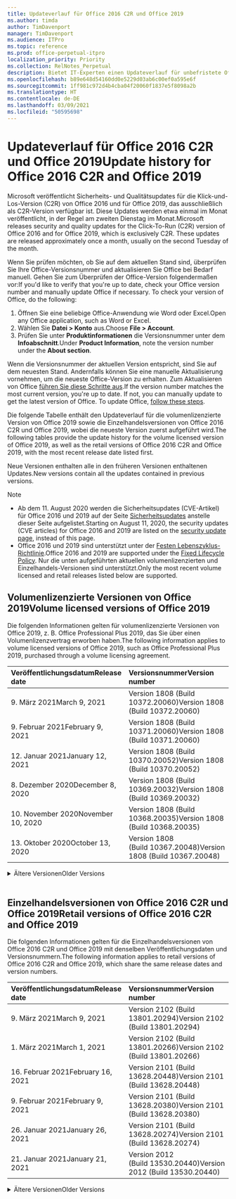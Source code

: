 ```yaml
---
title: Updateverlauf für Office 2016 C2R und Office 2019
ms.author: timda
author: TimDavenport
manager: TimDavenport
ms.audience: ITPro
ms.topic: reference
ms.prod: office-perpetual-itpro
localization_priority: Priority
ms.collection: RelNotes_Perpetual
description: Bietet IT-Experten einen Updateverlauf für unbefristete Office 2016- und 2019-Versionen, die Klick-und-Los (C2R) verwenden.
ms.openlocfilehash: b89e648d54160dd0e5229d03ab6c00ef0a595e6f
ms.sourcegitcommit: 1ff981c972d4b4cba04f20060f1837e5f8098a2b
ms.translationtype: HT
ms.contentlocale: de-DE
ms.lasthandoff: 03/09/2021
ms.locfileid: "50595698"
---
```

# <a name="update-history-for-office-2016-c2r-and-office-2019"></a><span data-ttu-id="8752d-103">Updateverlauf für Office 2016 C2R und Office 2019</span><span class="sxs-lookup"><span data-stu-id="8752d-103">Update history for Office 2016 C2R and Office 2019</span></span>

<span data-ttu-id="8752d-p101">Microsoft veröffentlicht Sicherheits- und Qualitätsupdates für die Klick-und-Los-Version (C2R) von Office 2016 und für Office 2019, das ausschließlich als C2R-Version verfügbar ist. Diese Updates werden etwa einmal im Monat veröffentlicht, in der Regel am zweiten Dienstag im Monat.</span><span class="sxs-lookup"><span data-stu-id="8752d-p101">Microsoft releases security and quality updates for the Click-To-Run (C2R) version of Office 2016 and for Office 2019, which is exclusively C2R. These updates are released approximately once a month, usually on the second Tuesday of the month.</span></span>

<span data-ttu-id="8752d-p102">Wenn Sie prüfen möchten, ob Sie auf dem aktuellen Stand sind, überprüfen Sie Ihre Office-Versionsnummer und aktualisieren Sie Office bei Bedarf manuell. Gehen Sie zum Überprüfen der Office-Version folgendermaßen vor:</span><span class="sxs-lookup"><span data-stu-id="8752d-p102">If you'd like to verify that you're up to date, check your Office version number and manually update Office if necessary. To check your version of Office, do the following:</span></span>

  1.    <span data-ttu-id="8752d-108">Öffnen Sie eine beliebige Office-Anwendung wie Word oder Excel.</span><span class="sxs-lookup"><span data-stu-id="8752d-108">Open any Office application, such as Word or Excel.</span></span>
  2.    <span data-ttu-id="8752d-109">Wählen Sie **Datei > Konto** aus.</span><span class="sxs-lookup"><span data-stu-id="8752d-109">Choose **File > Account**.</span></span>
  3.    <span data-ttu-id="8752d-110">Prüfen Sie unter **Produktinformationen** die Versionsnummer unter dem **Infoabschnitt**.</span><span class="sxs-lookup"><span data-stu-id="8752d-110">Under **Product Information**, note the version number under the **About section**.</span></span>

<span data-ttu-id="8752d-p103">Wenn die Versionsnummer der aktuellen Version entspricht, sind Sie auf dem neuesten Stand. Andernfalls können Sie eine manuelle Aktualisierung vornehmen, um die neueste Office-Version zu erhalten. Zum Aktualisieren von Office [führen Sie diese Schritte aus](https://support.office.com/article/2ab296f3-7f03-43a2-8e50-46de917611c5).</span><span class="sxs-lookup"><span data-stu-id="8752d-p103">If the version number matches the most current version, you're up to date. If not, you can manually update to get the latest version of Office. To update Office, [follow these steps](https://support.office.com/article/2ab296f3-7f03-43a2-8e50-46de917611c5).</span></span>


<span data-ttu-id="8752d-114">Die folgende Tabelle enthält den Updateverlauf für die volumenlizenzierte Version von Office 2019 sowie die Einzelhandelsversionen von Office 2016 C2R und Office 2019, wobei die neueste Version zuerst aufgeführt wird.</span><span class="sxs-lookup"><span data-stu-id="8752d-114">The following tables provide the update history for the volume licensed version of Office 2019, as well as the retail versions of Office 2016 C2R and Office 2019, with the most recent release date listed first.</span></span>

<span data-ttu-id="8752d-115">Neue Versionen enthalten alle in den früheren Versionen enthaltenen Updates.</span><span class="sxs-lookup"><span data-stu-id="8752d-115">New versions contain all the updates contained in previous versions.</span></span>


 > [!NOTE]
> - <span data-ttu-id="8752d-116">Ab dem 11. August 2020 werden die Sicherheitsupdates (CVE-Artikel) für Office 2016 und 2019 auf der Seite [Sicherheitsupdates](https://docs.microsoft.com/officeupdates/microsoft365-apps-security-updates) anstelle dieser Seite aufgelistet.</span><span class="sxs-lookup"><span data-stu-id="8752d-116">Starting on August 11, 2020, the security updates (CVE articles) for Office 2016 and 2019 are listed on the [security update page](https://docs.microsoft.com/officeupdates/microsoft365-apps-security-updates), instead of this page.</span></span> 
> - <span data-ttu-id="8752d-117">Office 2016 und 2019 sind unterstützt unter der [Festen Lebenszyklus-Richtlinie](https://docs.microsoft.com/lifecycle/policies/fixed).</span><span class="sxs-lookup"><span data-stu-id="8752d-117">Office 2016 and 2019 are supported under the [Fixed Lifecycle Policy](https://docs.microsoft.com/lifecycle/policies/fixed).</span></span> <span data-ttu-id="8752d-118">Nur die unten aufgeführten aktuellen volumenlizenzierten und Einzelhandels-Versionen sind unterstützt.</span><span class="sxs-lookup"><span data-stu-id="8752d-118">Only the most recent volume licensed and retail releases listed below are supported.</span></span>


## <a name="volume-licensed-versions-of-office-2019"></a><span data-ttu-id="8752d-119">Volumenlizenzierte Versionen von Office 2019</span><span class="sxs-lookup"><span data-stu-id="8752d-119">Volume licensed versions of Office 2019</span></span>
<span data-ttu-id="8752d-120">Die folgenden Informationen gelten für volumenlizenzierte Versionen von Office 2019, z. B. Office Professional Plus 2019, das Sie über einen Volumenlizenzvertrag erworben haben.</span><span class="sxs-lookup"><span data-stu-id="8752d-120">The following information applies to volume licensed versions of Office 2019, such as Office Professional Plus 2019, purchased through a volume licensing agreement.</span></span>

[//]: # (NICHT ENTFERNEN VL TABELLE START)


|<span data-ttu-id="8752d-122">**Veröffentlichungsdatum**</span><span class="sxs-lookup"><span data-stu-id="8752d-122">**Release date**</span></span>|<span data-ttu-id="8752d-123">**Versionsnummer**</span><span class="sxs-lookup"><span data-stu-id="8752d-123">**Version number**</span></span>|
|:-----|:-----|
|<span data-ttu-id="8752d-124">9. März 2021</span><span class="sxs-lookup"><span data-stu-id="8752d-124">March 9, 2021</span></span>|<span data-ttu-id="8752d-125">Version 1808 (Build 10372.20060)</span><span class="sxs-lookup"><span data-stu-id="8752d-125">Version 1808 (Build 10372.20060)</span></span>|
|<span data-ttu-id="8752d-126">9. Februar 2021</span><span class="sxs-lookup"><span data-stu-id="8752d-126">February 9, 2021</span></span>|<span data-ttu-id="8752d-127">Version 1808 (Build 10371.20060)</span><span class="sxs-lookup"><span data-stu-id="8752d-127">Version 1808 (Build 10371.20060)</span></span>|
|<span data-ttu-id="8752d-128">12. Januar 2021</span><span class="sxs-lookup"><span data-stu-id="8752d-128">January 12, 2021</span></span>|<span data-ttu-id="8752d-129">Version 1808 (Build 10370.20052)</span><span class="sxs-lookup"><span data-stu-id="8752d-129">Version 1808 (Build 10370.20052)</span></span>|
|<span data-ttu-id="8752d-130">8. Dezember 2020</span><span class="sxs-lookup"><span data-stu-id="8752d-130">December 8, 2020</span></span>|<span data-ttu-id="8752d-131">Version 1808 (Build 10369.20032)</span><span class="sxs-lookup"><span data-stu-id="8752d-131">Version 1808 (Build 10369.20032)</span></span>|
|<span data-ttu-id="8752d-132">10. November 2020</span><span class="sxs-lookup"><span data-stu-id="8752d-132">November 10, 2020</span></span>|<span data-ttu-id="8752d-133">Version 1808 (Build 10368.20035)</span><span class="sxs-lookup"><span data-stu-id="8752d-133">Version 1808 (Build 10368.20035)</span></span>|
|<span data-ttu-id="8752d-134">13. Oktober 2020</span><span class="sxs-lookup"><span data-stu-id="8752d-134">October 13, 2020</span></span>|<span data-ttu-id="8752d-135">Version 1808 (Build 10367.20048)</span><span class="sxs-lookup"><span data-stu-id="8752d-135">Version 1808 (Build 10367.20048)</span></span>|


[//]: # (NICHT ENTFERNEN VL TABELLE ENDE)

<details>
<summary><span data-ttu-id="8752d-137">Ältere Versionen</span><span class="sxs-lookup"><span data-stu-id="8752d-137">Older Versions</span></span></summary>
 

[//]: # (NICHT ENTFERNEN VL ALTE TABELLE START)


|<span data-ttu-id="8752d-139">**Veröffentlichungsdatum**</span><span class="sxs-lookup"><span data-stu-id="8752d-139">**Release date**</span></span>|<span data-ttu-id="8752d-140">**Versionsnummer**</span><span class="sxs-lookup"><span data-stu-id="8752d-140">**Version number**</span></span>|
|:-----|:-----|
|<span data-ttu-id="8752d-141">8. September 2020</span><span class="sxs-lookup"><span data-stu-id="8752d-141">September 8, 2020</span></span>|<span data-ttu-id="8752d-142">Version 1808 (Build 10366.20016)</span><span class="sxs-lookup"><span data-stu-id="8752d-142">Version 1808 (Build 10366.20016)</span></span>|
|<span data-ttu-id="8752d-143">11. August 2020</span><span class="sxs-lookup"><span data-stu-id="8752d-143">August 11, 2020</span></span>|<span data-ttu-id="8752d-144">Version 1808 (Build 10364.20059)</span><span class="sxs-lookup"><span data-stu-id="8752d-144">Version 1808 (Build 10364.20059)</span></span>|
|<span data-ttu-id="8752d-145">14. Juli 2020</span><span class="sxs-lookup"><span data-stu-id="8752d-145">July 14, 2020</span></span>   |<span data-ttu-id="8752d-146">Version 1808 (Build 10363.20015)</span><span class="sxs-lookup"><span data-stu-id="8752d-146">Version 1808 (Build 10363.20015)</span></span>  |
|<span data-ttu-id="8752d-147">9. Juni 2020</span><span class="sxs-lookup"><span data-stu-id="8752d-147">June 9, 2020</span></span>   |<span data-ttu-id="8752d-148">Version 1808 (Build 10361.20002)</span><span class="sxs-lookup"><span data-stu-id="8752d-148">Version 1808 (Build 10361.20002)</span></span>  |
|<span data-ttu-id="8752d-149">12. Mai 2020</span><span class="sxs-lookup"><span data-stu-id="8752d-149">May 12, 2020</span></span>   |<span data-ttu-id="8752d-150">Version 1808 (Build 10359.20023)</span><span class="sxs-lookup"><span data-stu-id="8752d-150">Version 1808 (Build 10359.20023)</span></span>  |
|<span data-ttu-id="8752d-151">14. April 2020</span><span class="sxs-lookup"><span data-stu-id="8752d-151">April 14, 2020</span></span>   |<span data-ttu-id="8752d-152">Version 1808 (Build 10358.20061)</span><span class="sxs-lookup"><span data-stu-id="8752d-152">Version 1808 (Build 10358.20061)</span></span>  |
|<span data-ttu-id="8752d-153">10. März 2020</span><span class="sxs-lookup"><span data-stu-id="8752d-153">March 10, 2020</span></span>   |<span data-ttu-id="8752d-154">Version 1808 (Build 10357.20081)</span><span class="sxs-lookup"><span data-stu-id="8752d-154">Version 1808 (Build 10357.20081)</span></span>  |
|<span data-ttu-id="8752d-155">11. Februar 2020</span><span class="sxs-lookup"><span data-stu-id="8752d-155">February 11, 2020</span></span>   |<span data-ttu-id="8752d-156">Version 1808 (Build 10356.20006)</span><span class="sxs-lookup"><span data-stu-id="8752d-156">Version 1808 (Build 10356.20006)</span></span>  |


[//]: # (NICHT ENTFERNEN VL ALTE TABELLE ENDE)

</details>


<br/>

## <a name="retail-versions-of-office-2016-c2r-and-office-2019"></a><span data-ttu-id="8752d-158">Einzelhandelsversionen von Office 2016 C2R und Office 2019</span><span class="sxs-lookup"><span data-stu-id="8752d-158">Retail versions of Office 2016 C2R and Office 2019</span></span>
<span data-ttu-id="8752d-159">Die folgenden Informationen gelten für die Einzelhandelsversionen von Office 2016 C2R und Office 2019 mit denselben Veröffentlichungsdaten und Versionsnummern.</span><span class="sxs-lookup"><span data-stu-id="8752d-159">The following information applies to retail versions of Office 2016 C2R and Office 2019, which share the same release dates and version numbers.</span></span>

[//]: # (NICHT ENTFERNEN EINZELHANDEL TABELLE START)


|<span data-ttu-id="8752d-161">**Veröffentlichungsdatum**</span><span class="sxs-lookup"><span data-stu-id="8752d-161">**Release date**</span></span>|<span data-ttu-id="8752d-162">**Versionsnummer**</span><span class="sxs-lookup"><span data-stu-id="8752d-162">**Version number**</span></span>|
|:-----|:-----|
|<span data-ttu-id="8752d-163">9. März 2021</span><span class="sxs-lookup"><span data-stu-id="8752d-163">March 9, 2021</span></span>|<span data-ttu-id="8752d-164">Version 2102 (Build 13801.20294)</span><span class="sxs-lookup"><span data-stu-id="8752d-164">Version 2102 (Build 13801.20294)</span></span>|
|<span data-ttu-id="8752d-165">1. März 2021</span><span class="sxs-lookup"><span data-stu-id="8752d-165">March 1, 2021</span></span>|<span data-ttu-id="8752d-166">Version 2102 (Build 13801.20266)</span><span class="sxs-lookup"><span data-stu-id="8752d-166">Version 2102 (Build 13801.20266)</span></span>|
|<span data-ttu-id="8752d-167">16. Februar 2021</span><span class="sxs-lookup"><span data-stu-id="8752d-167">February 16, 2021</span></span>|<span data-ttu-id="8752d-168">Version 2101 (Build 13628.20448)</span><span class="sxs-lookup"><span data-stu-id="8752d-168">Version 2101 (Build 13628.20448)</span></span>|
|<span data-ttu-id="8752d-169">9. Februar 2021</span><span class="sxs-lookup"><span data-stu-id="8752d-169">February 9, 2021</span></span>|<span data-ttu-id="8752d-170">Version 2101 (Build 13628.20380)</span><span class="sxs-lookup"><span data-stu-id="8752d-170">Version 2101 (Build 13628.20380)</span></span>|
|<span data-ttu-id="8752d-171">26. Januar 2021</span><span class="sxs-lookup"><span data-stu-id="8752d-171">January 26, 2021</span></span>|<span data-ttu-id="8752d-172">Version 2101 (Build 13628.20274)</span><span class="sxs-lookup"><span data-stu-id="8752d-172">Version 2101 (Build 13628.20274)</span></span>|
|<span data-ttu-id="8752d-173">21. Januar 2021</span><span class="sxs-lookup"><span data-stu-id="8752d-173">January 21, 2021</span></span>|<span data-ttu-id="8752d-174">Version 2012 (Build 13530.20440)</span><span class="sxs-lookup"><span data-stu-id="8752d-174">Version 2012 (Build 13530.20440)</span></span>|


[//]: # (NICHT ENTFERNEN EINZELHANDEL TABELLE ENDE)

<details>
<summary><span data-ttu-id="8752d-176">Ältere Versionen</span><span class="sxs-lookup"><span data-stu-id="8752d-176">Older Versions</span></span></summary>
 

[//]: # (NICHT ENTFERNEN EINZELHANDEL ALTE TABELLE START)


|<span data-ttu-id="8752d-178">**Veröffentlichungsdatum**</span><span class="sxs-lookup"><span data-stu-id="8752d-178">**Release date**</span></span>|<span data-ttu-id="8752d-179">**Versionsnummer**</span><span class="sxs-lookup"><span data-stu-id="8752d-179">**Version number**</span></span>|
|:-----|:-----|
|<span data-ttu-id="8752d-180">12. Januar 2021</span><span class="sxs-lookup"><span data-stu-id="8752d-180">January 12, 2021</span></span>|<span data-ttu-id="8752d-181">Version 2012 (Build 13530.20376)</span><span class="sxs-lookup"><span data-stu-id="8752d-181">Version 2012 (Build 13530.20376)</span></span>|
|<span data-ttu-id="8752d-182">5. Januar 2021</span><span class="sxs-lookup"><span data-stu-id="8752d-182">January 5, 2021</span></span>|<span data-ttu-id="8752d-183">Version 2012 (Build 13530.20316)</span><span class="sxs-lookup"><span data-stu-id="8752d-183">Version 2012 (Build 13530.20316)</span></span>|
|<span data-ttu-id="8752d-184">21. Dezember 2020</span><span class="sxs-lookup"><span data-stu-id="8752d-184">December 21, 2020</span></span>|<span data-ttu-id="8752d-185">Version 2011 (Build 13426.20404)</span><span class="sxs-lookup"><span data-stu-id="8752d-185">Version 2011 (Build 13426.20404)</span></span>|
|<span data-ttu-id="8752d-186">8. Dezember 2020</span><span class="sxs-lookup"><span data-stu-id="8752d-186">December 8, 2020</span></span>|<span data-ttu-id="8752d-187">Version 2011 (Build 13426.20332)</span><span class="sxs-lookup"><span data-stu-id="8752d-187">Version 2011 (Build 13426.20332)</span></span>|
|<span data-ttu-id="8752d-188">2. Dezember 2020</span><span class="sxs-lookup"><span data-stu-id="8752d-188">December 2, 2020</span></span>|<span data-ttu-id="8752d-189">Version 2011 (Build 13426.20308)</span><span class="sxs-lookup"><span data-stu-id="8752d-189">Version 2011 (Build 13426.20308)</span></span>|
|<span data-ttu-id="8752d-190">30. November 2020</span><span class="sxs-lookup"><span data-stu-id="8752d-190">November 30, 2020</span></span>|<span data-ttu-id="8752d-191">Version 2011 (Build 13426.20294)</span><span class="sxs-lookup"><span data-stu-id="8752d-191">Version 2011 (Build 13426.20294)</span></span>|
|<span data-ttu-id="8752d-192">23. November 2020</span><span class="sxs-lookup"><span data-stu-id="8752d-192">November 23, 2020</span></span>|<span data-ttu-id="8752d-193">Version 2011 (Build 13426.20274)</span><span class="sxs-lookup"><span data-stu-id="8752d-193">Version 2011 (Build 13426.20274)</span></span>|
|<span data-ttu-id="8752d-194">17. November 2020</span><span class="sxs-lookup"><span data-stu-id="8752d-194">November 17, 2020</span></span>|<span data-ttu-id="8752d-195">Version 2010 (Build 13328.20408)</span><span class="sxs-lookup"><span data-stu-id="8752d-195">Version 2010 (Build 13328.20408)</span></span>|
|<span data-ttu-id="8752d-196">10. November 2020</span><span class="sxs-lookup"><span data-stu-id="8752d-196">November 10, 2020</span></span>|<span data-ttu-id="8752d-197">Version 2010 (Build 13328.20356)</span><span class="sxs-lookup"><span data-stu-id="8752d-197">Version 2010 (Build 13328.20356)</span></span>|
|<span data-ttu-id="8752d-198">27. Oktober 2020</span><span class="sxs-lookup"><span data-stu-id="8752d-198">October 27, 2020</span></span>|<span data-ttu-id="8752d-199">Version 2010 (Build 13328.20292)</span><span class="sxs-lookup"><span data-stu-id="8752d-199">Version 2010 (Build 13328.20292)</span></span>|
|<span data-ttu-id="8752d-200">21. Oktober 2020</span><span class="sxs-lookup"><span data-stu-id="8752d-200">October 21, 2020</span></span>|<span data-ttu-id="8752d-201">Version 2009 (Build 13231.20418)</span><span class="sxs-lookup"><span data-stu-id="8752d-201">Version 2009 (Build 13231.20418)</span></span>|
|<span data-ttu-id="8752d-202">13. Oktober 2020</span><span class="sxs-lookup"><span data-stu-id="8752d-202">October 13, 2020</span></span>|<span data-ttu-id="8752d-203">Version 2009 (Build 13231.20390)</span><span class="sxs-lookup"><span data-stu-id="8752d-203">Version 2009 (Build 13231.20390)</span></span>|
|<span data-ttu-id="8752d-204">8. Oktober 2020</span><span class="sxs-lookup"><span data-stu-id="8752d-204">October 8, 2020</span></span>|<span data-ttu-id="8752d-205">Version 2009 (Build 13231.20368)</span><span class="sxs-lookup"><span data-stu-id="8752d-205">Version 2009 (Build 13231.20368)</span></span>|
|<span data-ttu-id="8752d-206">28. September 2020</span><span class="sxs-lookup"><span data-stu-id="8752d-206">September 28, 2020</span></span>|<span data-ttu-id="8752d-207">Version 2009 (Build 13231.20262)</span><span class="sxs-lookup"><span data-stu-id="8752d-207">Version 2009 (Build 13231.20262)</span></span>|
|<span data-ttu-id="8752d-208">22. September 2020</span><span class="sxs-lookup"><span data-stu-id="8752d-208">September 22, 2020</span></span>|<span data-ttu-id="8752d-209">Version 2008 (Build 13127.20508)</span><span class="sxs-lookup"><span data-stu-id="8752d-209">Version 2008 (Build 13127.20508)</span></span>|
|<span data-ttu-id="8752d-210">9. September 2020</span><span class="sxs-lookup"><span data-stu-id="8752d-210">September 9, 2020</span></span>|<span data-ttu-id="8752d-211">Version 2008 (Build 13127.20408)</span><span class="sxs-lookup"><span data-stu-id="8752d-211">Version 2008 (Build 13127.20408)</span></span>|
|<span data-ttu-id="8752d-212">31. August 2020</span><span class="sxs-lookup"><span data-stu-id="8752d-212">August 31, 2020</span></span>|<span data-ttu-id="8752d-213">Version 2008 (Build 13127.20296)</span><span class="sxs-lookup"><span data-stu-id="8752d-213">Version 2008 (Build 13127.20296)</span></span>|
|<span data-ttu-id="8752d-214">25. August 2020</span><span class="sxs-lookup"><span data-stu-id="8752d-214">August 25, 2020</span></span>|<span data-ttu-id="8752d-215">Version 2007 (Build 13029.20460)</span><span class="sxs-lookup"><span data-stu-id="8752d-215">Version 2007 (Build 13029.20460)</span></span>|
|<span data-ttu-id="8752d-216">11. August 2020</span><span class="sxs-lookup"><span data-stu-id="8752d-216">August 11, 2020</span></span>|<span data-ttu-id="8752d-217">Version 2007 (Build 13029.20344)</span><span class="sxs-lookup"><span data-stu-id="8752d-217">Version 2007 (Build 13029.20344)</span></span>|
|<span data-ttu-id="8752d-218">30. Juli 2020</span><span class="sxs-lookup"><span data-stu-id="8752d-218">July 30, 2020</span></span>|<span data-ttu-id="8752d-219">Version 2007 (Build 13029.20308)</span><span class="sxs-lookup"><span data-stu-id="8752d-219">Version 2007 (Build 13029.20308)</span></span>  |
|<span data-ttu-id="8752d-220">28. Juli 2020</span><span class="sxs-lookup"><span data-stu-id="8752d-220">July 28, 2020</span></span>|<span data-ttu-id="8752d-221">Version 2006 (Build 13001.20498)</span><span class="sxs-lookup"><span data-stu-id="8752d-221">Version 2006 (Build 13001.20498)</span></span>  |
|<span data-ttu-id="8752d-222">14. Juli 2020</span><span class="sxs-lookup"><span data-stu-id="8752d-222">July 14, 2020</span></span>|<span data-ttu-id="8752d-223">Version 2006 (Build 13001.20384)</span><span class="sxs-lookup"><span data-stu-id="8752d-223">Version 2006 (Build 13001.20384)</span></span>  |
|<span data-ttu-id="8752d-224">30. Juni 2020</span><span class="sxs-lookup"><span data-stu-id="8752d-224">June 30, 2020</span></span>|<span data-ttu-id="8752d-225">Version 2006 (Build 13001.20266)</span><span class="sxs-lookup"><span data-stu-id="8752d-225">Version 2006 (Build 13001.20266)</span></span>  |
|<span data-ttu-id="8752d-226">24. Juni 2020</span><span class="sxs-lookup"><span data-stu-id="8752d-226">June 24, 2020</span></span>|<span data-ttu-id="8752d-227">Version 2005 (Build 12827.20470)</span><span class="sxs-lookup"><span data-stu-id="8752d-227">Version 2005 (Build 12827.20470)</span></span>  |
|<span data-ttu-id="8752d-228">9. Juni 2020</span><span class="sxs-lookup"><span data-stu-id="8752d-228">June 9, 2020</span></span>|<span data-ttu-id="8752d-229">Version 2005 (Build 12827.20336)</span><span class="sxs-lookup"><span data-stu-id="8752d-229">Version 2005 (Build 12827.20336)</span></span>  |
|<span data-ttu-id="8752d-230">2. Juni 2020</span><span class="sxs-lookup"><span data-stu-id="8752d-230">June 2, 2020</span></span>|<span data-ttu-id="8752d-231">Version 2005 (Build 12827.20268)</span><span class="sxs-lookup"><span data-stu-id="8752d-231">Version 2005 (Build 12827.20268)</span></span>  |
|<span data-ttu-id="8752d-232">21. Mai 2020</span><span class="sxs-lookup"><span data-stu-id="8752d-232">May 21, 2020</span></span>|<span data-ttu-id="8752d-233">Version 2004 (Build 12730.20352)</span><span class="sxs-lookup"><span data-stu-id="8752d-233">Version 2004 (Build 12730.20352)</span></span>  |
|<span data-ttu-id="8752d-234">12. Mai 2020</span><span class="sxs-lookup"><span data-stu-id="8752d-234">May 12, 2020</span></span>|<span data-ttu-id="8752d-235">Version 2004 (Build 12730.20270)</span><span class="sxs-lookup"><span data-stu-id="8752d-235">Version 2004 (Build 12730.20270)</span></span>  |
|<span data-ttu-id="8752d-236">4. Mai 2020</span><span class="sxs-lookup"><span data-stu-id="8752d-236">May 4, 2020</span></span>|<span data-ttu-id="8752d-237">Version 2004 (Build 12730.20250)</span><span class="sxs-lookup"><span data-stu-id="8752d-237">Version 2004 (Build 12730.20250)</span></span>  |
|<span data-ttu-id="8752d-238">29. April 2020</span><span class="sxs-lookup"><span data-stu-id="8752d-238">April 29, 2020</span></span>|<span data-ttu-id="8752d-239">Version 2004 (Build 12730.20236)</span><span class="sxs-lookup"><span data-stu-id="8752d-239">Version 2004 (Build 12730.20236)</span></span>  |
|<span data-ttu-id="8752d-240">15. April 2020</span><span class="sxs-lookup"><span data-stu-id="8752d-240">April 15, 2020</span></span>|<span data-ttu-id="8752d-241">Version 2003 (Build 12624.20466)</span><span class="sxs-lookup"><span data-stu-id="8752d-241">Version 2003 (Build 12624.20466)</span></span>  |
|<span data-ttu-id="8752d-242">14. April 2020</span><span class="sxs-lookup"><span data-stu-id="8752d-242">April 14, 2020</span></span>|<span data-ttu-id="8752d-243">Version 2003 (Build 12624.20442)</span><span class="sxs-lookup"><span data-stu-id="8752d-243">Version 2003 (Build 12624.20442)</span></span>  |
|<span data-ttu-id="8752d-244">31. März 2020</span><span class="sxs-lookup"><span data-stu-id="8752d-244">March 31, 2020</span></span>|<span data-ttu-id="8752d-245">Version 2003 (Build 12624.20382)</span><span class="sxs-lookup"><span data-stu-id="8752d-245">Version 2003 (Build 12624.20382)</span></span>  |
|<span data-ttu-id="8752d-246">25. März 2020</span><span class="sxs-lookup"><span data-stu-id="8752d-246">March 25, 2020</span></span>|<span data-ttu-id="8752d-247">Version 2003 (Build 12624.20320)</span><span class="sxs-lookup"><span data-stu-id="8752d-247">Version 2003 (Build 12624.20320)</span></span>  |
|<span data-ttu-id="8752d-248">10. März 2020</span><span class="sxs-lookup"><span data-stu-id="8752d-248">March 10, 2020</span></span>|<span data-ttu-id="8752d-249">Version 2002 (Build 12527.20278)</span><span class="sxs-lookup"><span data-stu-id="8752d-249">Version 2002 (Build 12527.20278)</span></span>  |
|<span data-ttu-id="8752d-250">1. März 2020</span><span class="sxs-lookup"><span data-stu-id="8752d-250">March 1, 2020</span></span>   |<span data-ttu-id="8752d-251">Version 2002 (Build 12527.20242)</span><span class="sxs-lookup"><span data-stu-id="8752d-251">Version 2002 (Build 12527.20242)</span></span>  |


[//]: # (NICHT ENTFERNEN EINZELHANDEL ALTE TABELLE ENDE)


</details>






